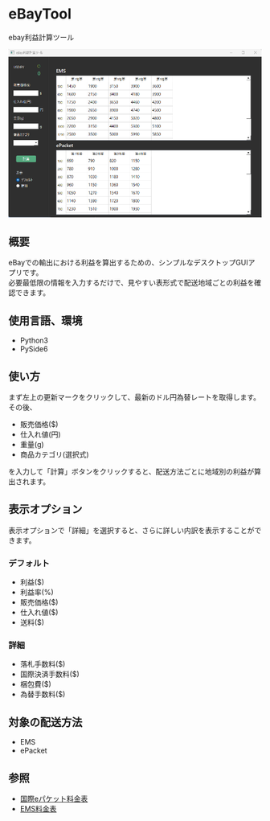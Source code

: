 # eBayTool

ebay利益計算ツール  

![ホーム画面](home.png)

## 概要

eBayでの輸出における利益を算出するための、シンプルなデスクトップGUIアプリです。  
必要最低限の情報を入力するだけで、見やすい表形式で配送地域ごとの利益を確認できます。


## 使用言語、環境

- Python3  
- PySide6

## 使い方

まず左上の更新マークをクリックして、最新のドル円為替レートを取得します。  
その後、  
  
- 販売価格($)  
- 仕入れ値(円)  
- 重量(g)  
- 商品カテゴリ(選択式)  
  
を入力して「計算」ボタンをクリックすると、配送方法ごとに地域別の利益が算出されます。

## 表示オプション

表示オプションで「詳細」を選択すると、さらに詳しい内訳を表示することができます。

### デフォルト
- 利益($)  
- 利益率(%)  
- 販売価格($)  
- 仕入れ値($)  
- 送料($)  

### 詳細
- 落札手数料($)  
- 国際決済手数料($)  
- 梱包費($)  
- 為替手数料($)  

## 対象の配送方法
- EMS  
- ePacket

## 参照
- [国際eパケット料金表](https://www.post.japanpost.jp/int/download/epacket-charges.pdf?190107)
- [EMS料金表](https://www.post.japanpost.jp/int/charge/list/ems_all.html)
